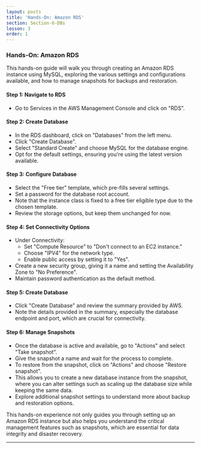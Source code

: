 ```yaml
---
layout: posts
title: 'Hands-On: Amazon RDS'
section: Section-6-DBs
lesson: 3
order: 1
---
```


### Hands-On: Amazon RDS

This hands-on guide will walk you through creating an Amazon RDS instance using MySQL, exploring the various settings and configurations available, and how to manage snapshots for backups and restoration.

<!-- pagebreak -->

#### Step 1: Navigate to RDS

- Go to Services in the AWS Management Console and click on "RDS".

<!-- pagebreak -->

#### Step 2: Create Database

- In the RDS dashboard, click on "Databases" from the left menu.
- Click "Create Database".
- Select "Standard Create" and choose MySQL for the database engine.
- Opt for the default settings, ensuring you're using the latest version available.

<!-- pagebreak -->

#### Step 3: Configure Database

- Select the "Free tier" template, which pre-fills several settings.
- Set a password for the database root account.
- Note that the instance class is fixed to a free tier eligible type due to the chosen template.
- Review the storage options, but keep them unchanged for now.

<!-- pagebreak -->

#### Step 4: Set Connectivity Options

- Under Connectivity:
  - Set "Compute Resource" to "Don't connect to an EC2 instance."
  - Choose "IPV4" for the network type.
  - Enable public access by setting it to "Yes".
- Create a new security group, giving it a name and setting the Availability Zone to "No Preference".
- Maintain password authentication as the default method.

<!-- pagebreak -->

#### Step 5: Create Database

- Click "Create Database" and review the summary provided by AWS.
- Note the details provided in the summary, especially the database endpoint and port, which are crucial for connectivity.

<!-- pagebreak -->

#### Step 6: Manage Snapshots

- Once the database is active and available, go to "Actions" and select "Take snapshot".
- Give the snapshot a name and wait for the process to complete.
- To restore from the snapshot, click on "Actions" and choose "Restore snapshot".
- This allows you to create a new database instance from the snapshot, where you can alter settings such as scaling up the database size while keeping the same data.
- Explore additional snapshot settings to understand more about backup and restoration options.

This hands-on experience not only guides you through setting up an Amazon RDS instance but also helps you understand the critical management features such as snapshots, which are essential for data integrity and disaster recovery.

---

